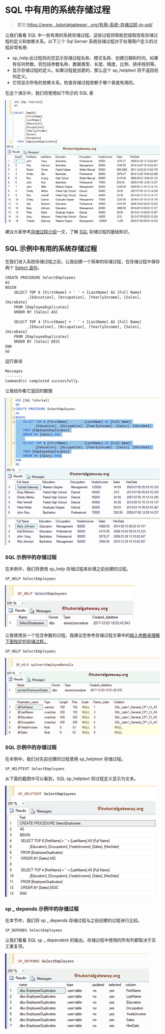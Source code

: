 # SQL 中有用的系统存储过程

> 原文:[https://www . tutorialgateway . org/有用-系统-存储过程-in-sql/](https://www.tutorialgateway.org/useful-system-stored-procedures-in-sql/)

让我们看看 SQL 中一些有用的系统存储过程。这些过程将帮助您提取现有存储过程的定义和依赖关系。以下三个 Sql Server 系统存储过程对于处理用户定义的过程非常有用:

*   sp_help:此过程将向您显示存储过程名称、模式名称、创建日期和时间。如果有任何参数，则包括参数名称、数据类型、长度、精度、比例、排序规则等。
*   显示存储过程的定义。如果过程是加密的，那么这个 sp_helptext 将不返回任何定义。
*   它将显示所有的依赖关系。检查存储过程依赖于哪个表是有用的。

在这个演示中，我们将使用如下所示的 SQL 表

![Useful System Stored Procedures in SQL 1](img/50358931d85cd590c2f6db4ad4c3d179.png)

建议大家参考[存储过程介绍](https://www.tutorialgateway.org/stored-procedures-in-sql/)一文，了解 [SQL](https://www.tutorialgateway.org/sql/) 存储过程的基础知识。

## SQL 示例中有用的系统存储过程

在我们进入系统存储过程之前，让我创建一个简单的存储过程，在存储过程中保存两个 [Select 语句](https://www.tutorialgateway.org/sql-select-statement/)。

```
CREATE PROCEDURE SelectEmployees
AS
BEGIN
	SELECT TOP 6 [FirstName] + ' ' + [LastName] AS [Full Name]
          ,[Education], [Occupation], [YearlyIncome], [Sales], [HireDate]
	FROM [EmployeeDuplicates]
	ORDER BY [Sales] ASC

	SELECT TOP 4 [FirstName] + ' ' + [LastName] AS [Full Name]
          ,[Education], [Occupation], [YearlyIncome], [Sales], [HireDate]
	FROM [EmployeeDuplicates]
	ORDER BY [Sales] DESC
END
GO
```

运行查询

```
Messages
--------
Command(s) completed successfully.
```

让我给你看它返回的数据

![Useful System Stored Procedures in SQL 6](img/3dca8b5e32d87601cd4fbce67cd63c98.png)

### SQL 示例中的存储过程

在本例中，我们将使用 sp_help 存储过程来处理之前创建的过程。

```
SP_HELP SelectEmployees
```

![Useful System Stored Procedures in SQL 3](img/b5973cfba6ae678004d23850c3e0d390.png)

让我使用另一个包含参数的过程。我建议您参考存储过程文章中的[输入参数来理解下面指定的存储过程。](https://www.tutorialgateway.org/input-parameters-in-sql-stored-procedure/)

```
SP_HELP SelectEmployees
```

![Useful System Stored Procedures in SQL 7](img/9b80d0eeafac72cdab8c71fccf3b234d.png)

### SQL 示例中的存储过程

在本例中，我们对先前创建的过程使用 sp_helptext 存储过程。

```
SP_HELPTEXT SelectEmployees
```

从下面的截图中可以看到，SQL sp_helptext 将过程定义显示为文本。

![Useful System Stored Procedures in SQL 4](img/831bb88ad021d0e59517ee7a23474b14.png)

### sp _ depends 示例中的存储过程

在本节中，我们将 sp _ depends 存储过程与之前创建的过程进行比较。

```
SP_DEPENDS SelectEmployees
```

让我们看看 SQL sp _ dependent 的输出。存储过程中使用的所有列都取决于员工重复项。

![Useful System Stored Procedures in SQL 5](img/34b04f7e52efd20e465a0c0c7cc7200f.png)